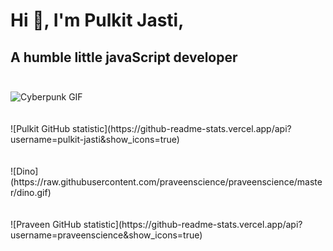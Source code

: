 # Hi 👋, I'm Pulkit Jasti,
## A humble little javaScript developer<br><br>
<img alt="Cyberpunk GIF" src="https://media.giphy.com/media/SrH2dlMmLt2qoxBNsT/giphy.gif" />
<br> <br> <br>
![Pulkit GitHub statistic](https://github-readme-stats.vercel.app/api?username=pulkit-jasti&show_icons=true)
<br> <br> <br>
![Dino](https://raw.githubusercontent.com/praveenscience/praveenscience/master/dino.gif)
<br> <br> <br>
![Praveen GitHub statistic](https://github-readme-stats.vercel.app/api?username=praveenscience&show_icons=true)
